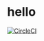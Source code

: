 # hello
[![CircleCI](https://circleci.com/gh/trajkd/hello.svg?style=svg)](https://circleci.com/gh/trajkd/hello)